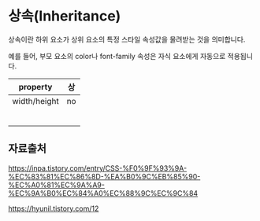 상속(Inheritance)
===

상속이란 하위 요소가 상위 요소의 특정 스타일 속성값을 물려받는 것을 의미합니다. 

예를 들어, 부모 요소의 color나 font-family 속성은 자식 요소에게 자동으로 적용됩니다.

|property|상|
|----------|---|
|width/height   |no |
|| |
|||
|| |
|||
|||
||  |

자료출처
---

https://inpa.tistory.com/entry/CSS-%F0%9F%93%9A-%EC%83%81%EC%86%8D-%EA%B0%9C%EB%85%90-%EC%A0%81%EC%9A%A9-%EC%9A%B0%EC%84%A0%EC%88%9C%EC%9C%84

https://hyunil.tistory.com/12

